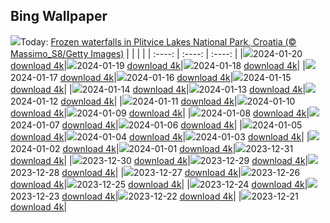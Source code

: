 ## Bing Wallpaper
![](./wallpaper/2024-01-20.jpg)Today: [Frozen waterfalls in Plitvice Lakes National Park, Croatia (© Massimo_S8/Getty Images)](./wallpaper/2024-01-20.jpg)
|      |      |      |
| :----: | :----: | :----: |
|![](./wallpaper/2024-01-20_sm.jpg)2024-01-20 [download 4k](./wallpaper/2024-01-20.jpg)|![](./wallpaper/2024-01-19_sm.jpg)2024-01-19 [download 4k](./wallpaper/2024-01-19.jpg)|![](./wallpaper/2024-01-18_sm.jpg)2024-01-18 [download 4k](./wallpaper/2024-01-18.jpg)|
|![](./wallpaper/2024-01-17_sm.jpg)2024-01-17 [download 4k](./wallpaper/2024-01-17.jpg)|![](./wallpaper/2024-01-16_sm.jpg)2024-01-16 [download 4k](./wallpaper/2024-01-16.jpg)|![](./wallpaper/2024-01-15_sm.jpg)2024-01-15 [download 4k](./wallpaper/2024-01-15.jpg)|
|![](./wallpaper/2024-01-14_sm.jpg)2024-01-14 [download 4k](./wallpaper/2024-01-14.jpg)|![](./wallpaper/2024-01-13_sm.jpg)2024-01-13 [download 4k](./wallpaper/2024-01-13.jpg)|![](./wallpaper/2024-01-12_sm.jpg)2024-01-12 [download 4k](./wallpaper/2024-01-12.jpg)|
|![](./wallpaper/2024-01-11_sm.jpg)2024-01-11 [download 4k](./wallpaper/2024-01-11.jpg)|![](./wallpaper/2024-01-10_sm.jpg)2024-01-10 [download 4k](./wallpaper/2024-01-10.jpg)|![](./wallpaper/2024-01-09_sm.jpg)2024-01-09 [download 4k](./wallpaper/2024-01-09.jpg)|
|![](./wallpaper/2024-01-08_sm.jpg)2024-01-08 [download 4k](./wallpaper/2024-01-08.jpg)|![](./wallpaper/2024-01-07_sm.jpg)2024-01-07 [download 4k](./wallpaper/2024-01-07.jpg)|![](./wallpaper/2024-01-06_sm.jpg)2024-01-06 [download 4k](./wallpaper/2024-01-06.jpg)|
|![](./wallpaper/2024-01-05_sm.jpg)2024-01-05 [download 4k](./wallpaper/2024-01-05.jpg)|![](./wallpaper/2024-01-04_sm.jpg)2024-01-04 [download 4k](./wallpaper/2024-01-04.jpg)|![](./wallpaper/2024-01-03_sm.jpg)2024-01-03 [download 4k](./wallpaper/2024-01-03.jpg)|
|![](./wallpaper/2024-01-02_sm.jpg)2024-01-02 [download 4k](./wallpaper/2024-01-02.jpg)|![](./wallpaper/2024-01-01_sm.jpg)2024-01-01 [download 4k](./wallpaper/2024-01-01.jpg)|![](./wallpaper/2023-12-31_sm.jpg)2023-12-31 [download 4k](./wallpaper/2023-12-31.jpg)|
|![](./wallpaper/2023-12-30_sm.jpg)2023-12-30 [download 4k](./wallpaper/2023-12-30.jpg)|![](./wallpaper/2023-12-29_sm.jpg)2023-12-29 [download 4k](./wallpaper/2023-12-29.jpg)|![](./wallpaper/2023-12-28_sm.jpg)2023-12-28 [download 4k](./wallpaper/2023-12-28.jpg)|
|![](./wallpaper/2023-12-27_sm.jpg)2023-12-27 [download 4k](./wallpaper/2023-12-27.jpg)|![](./wallpaper/2023-12-26_sm.jpg)2023-12-26 [download 4k](./wallpaper/2023-12-26.jpg)|![](./wallpaper/2023-12-25_sm.jpg)2023-12-25 [download 4k](./wallpaper/2023-12-25.jpg)|
|![](./wallpaper/2023-12-24_sm.jpg)2023-12-24 [download 4k](./wallpaper/2023-12-24.jpg)|![](./wallpaper/2023-12-23_sm.jpg)2023-12-23 [download 4k](./wallpaper/2023-12-23.jpg)|![](./wallpaper/2023-12-22_sm.jpg)2023-12-22 [download 4k](./wallpaper/2023-12-22.jpg)|
|![](./wallpaper/2023-12-21_sm.jpg)2023-12-21 [download 4k](./wallpaper/2023-12-21.jpg)|